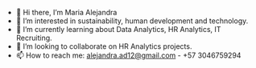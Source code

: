 - 👋 Hi there, I’m Maria Alejandra
- 👀 I’m interested in sustainability, human development and technology.
- 🌱 I’m currently learning about Data Analytics, HR Analytics, IT Recruiting.
- 💞️ I’m looking to collaborate on HR Analytics projects.
- 📫 How to reach me: alejandra.ad12@gmail.com - +57 3046759294

<!---
alejarroyave12/alejarroyave12 is a ✨ special ✨ repository because its `README.md` (this file) appears on your GitHub profile.
You can click the Preview link to take a look at your changes.
--->
